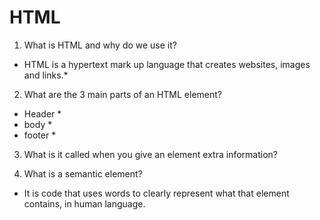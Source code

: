 # HTML
1. What is HTML and why do we use it?
* HTML is a hypertext mark up language that creates websites, images and links.*
2. What are the 3 main parts of an HTML element?
* Header *
* body *
* footer *
3. What is it called when you give an element extra information?

4. What is a semantic element?
* It is code that uses words to clearly represent what that element contains, in human language.
